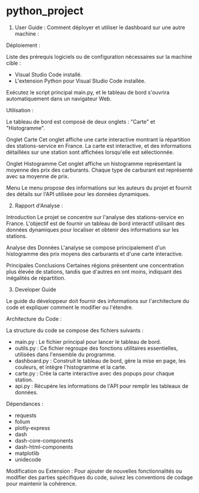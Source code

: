 # python_project

1. User Guide :
Comment déployer et utiliser le dashboard sur une autre machine :

Déploiement :

Liste des prérequis logiciels ou de configuration nécessaires sur la machine cible :
- Visual Studio Code installé.
- L'extension Python pour Visual Studio Code installée.

Exécutez le script principal main.py, et le tableau de bord s'ouvrira automatiquement dans un navigateur Web.


Utilisation :

Le tableau de bord est composé de deux onglets : "Carte" et "Histogramme".

Onglet Carte
Cet onglet affiche une carte interactive montrant la répartition des stations-service en France. La carte est interactive, et des informations détaillées sur une station sont affichées lorsqu'elle est sélectionnée.

Onglet Histogramme
Cet onglet affiche un histogramme représentant la moyenne des prix des carburants. Chaque type de carburant est représenté avec sa moyenne de prix.

Menu
Le menu propose des informations sur les auteurs du projet et fournit des détails sur l'API utilisée pour les données dynamiques.


2. Rapport d'Analyse : 

Introduction
Le projet se concentre sur l'analyse des stations-service en France. L'objectif est de fournir un tableau de bord interactif utilisant des données dynamiques pour localiser et obtenir des informations sur les stations.

Analyse des Données
L'analyse se compose principalement d'un histogramme des prix moyens des carburants et d'une carte interactive.

Principales Conclusions
Certaines régions présentent une concentration plus élevée de stations, tandis que d'autres en ont moins, indiquant des inégalités de répartition.


3. Developer Guide

Le guide du développeur doit fournir des informations sur l'architecture du code et expliquer comment le modifier ou l'étendre. 

Architecture du Code :

La structure du code se compose des fichiers suivants :
- main.py : Le fichier principal pour lancer le tableau de bord.
- outils.py : Ce fichier regroupe des fonctions utilitaires essentielles, utilisées dans l'ensemble du programme.
- dashboard.py : Construit le tableau de bord, gère la mise en page, les couleurs, et intègre l'histogramme et la carte.
- carte.py : Crée la carte interactive avec des popups pour chaque station.
- api.py : Récupère les informations de l'API pour remplir les tableaux de données.

Dépendances : 
- requests
- folium
- plotly-express
- dash
- dash-core-components
- dash-html-components
- matplotlib
- unidecode

Modification ou Extension :
Pour ajouter de nouvelles fonctionnalités ou modifier des parties spécifiques du code, suivez les conventions de codage pour maintenir la cohérence.